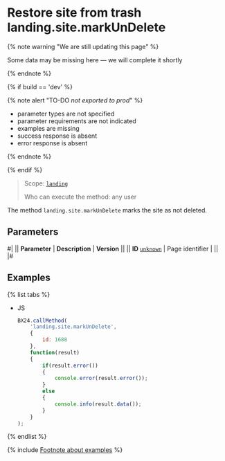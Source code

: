 # Restore site from trash landing.site.markUnDelete

{% note warning "We are still updating this page" %}

Some data may be missing here — we will complete it shortly

{% endnote %}

{% if build == 'dev' %}

{% note alert "TO-DO _not exported to prod_" %}

- parameter types are not specified
- parameter requirements are not indicated
- examples are missing
- success response is absent
- error response is absent

{% endnote %}

{% endif %}

> Scope: [`landing`](../../scopes/permissions.md)
>
> Who can execute the method: any user

The method `landing.site.markUnDelete` marks the site as not deleted.

## Parameters

#|
|| **Parameter** | **Description** | **Version** ||
|| **ID**
[`unknown`](../../data-types.md) | Page identifier | ||
|#

## Examples

{% list tabs %}

- JS

    ```js
    BX24.callMethod(
        'landing.site.markUnDelete',
        {
            id: 1688
        },
        function(result)
        {
            if(result.error())
            {
                console.error(result.error());
            }
            else
            {
                console.info(result.data());
            }
        }
    );
    ```

{% endlist %}

{% include [Footnote about examples](../../../_includes/examples.md) %}
